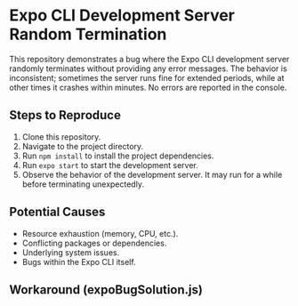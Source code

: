 # Expo CLI Development Server Random Termination

This repository demonstrates a bug where the Expo CLI development server randomly terminates without providing any error messages. The behavior is inconsistent; sometimes the server runs fine for extended periods, while at other times it crashes within minutes.  No errors are reported in the console.

## Steps to Reproduce

1. Clone this repository.
2. Navigate to the project directory.
3. Run `npm install` to install the project dependencies.
4. Run `expo start` to start the development server.
5. Observe the behavior of the development server.  It may run for a while before terminating unexpectedly.

## Potential Causes

- Resource exhaustion (memory, CPU, etc.).
- Conflicting packages or dependencies.
- Underlying system issues.
- Bugs within the Expo CLI itself.

## Workaround (expoBugSolution.js)